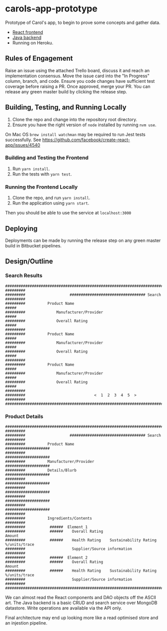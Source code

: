 # carols-app-prototype

Prototype of Carol's app, to begin to prove some concepts and gather data.

* [React frontend](https://bitbucket.org/oliverhulett/cap-frontend/src/master/)
* [Java backend](https://bitbucket.org/oliverhulett/cap-backend/src/master/)
* Running on Heroku.

## Rules of Engagement

Raise an issue using the attached Trello board, discuss it and reach an implementation consensus.
Move the issue card into the "In Progress" column, branch, and code.
Ensure you code changes have sufficient test coverage before raising a PR.
Once approved, merge your PR.
You can release any green master build by clicking the release step.

## Building, Testing, and Running Locally

1. Clone the repo and change into the repository root directory.
1. Ensure you have the right version of `node` installed by running `nvm use`.

On Mac OS `brew install watchman` may be required to run Jest tests successfully. See https://github.com/facebook/create-react-app/issues/4540

### Building and Testing the Frontend

1. Run `yarn install`.
1. Run the tests with `yarn test`.

### Running the Frontend Locally

1.  Clone the repo, and run `yarn install`.
1.  Run the application using `yarn start`.

Then you should be able to use the service at `localhost:3000`

## Deploying

Deployments can be made by running the release step on any green master build in Bitbucket pipelines.

## Design/Outline

### Search Results
```
####################################################################################################
#########
#########                    ################################## Search
#########
#########          Product Name                                            #####
#########              Manufacturer/Provider                               #####
#########              Overall Rating                                      #####
#########
#########          Product Name                                            #####
#########              Manufacturer/Provider                               #####
#########              Overall Rating                                      #####
#########
#########          Product Name                                            #####
#########              Manufacturer/Provider                               #####
#########              Overall Rating                                      #####
#########
#########                               <  1  2  3  4  5  >
#########
####################################################################################################
```

### Product Details

```
####################################################################################################
#########
#########                    ################################## Search
#########
#########          Product Name                             ####################
#########                                                   ####################
#########          Manufacturer/Provider                    ####################
#########          Details/Blurb                            ####################
#########                                                   ####################
#########                                                   ####################
#########                                                   ####################
#########                                                   ####################
#########
#########          Ingredients/Contents
#########
#########           ######  Element 1
#########           ######    Overall Rating                           Amount
#########           ######    Health Rating    Sustainability Rating  %/units/trace
#########                     Supplier/Source information
#########
#########           ######  Element 2
#########           ######    Overall Rating                           Amount
#########           ######    Health Rating    Sustainability Rating  %/units/trace
#########                     Supplier/Source information
#########
####################################################################################################
```

We can almost read the React components and DAO objects off the ASCII art.
The Java backend is a basic CRUD and search service over MongoDB datastore.
Write operations are available via the API only.

Final architecture may end up looking more like a read optimised store and an injestion pipeline.
